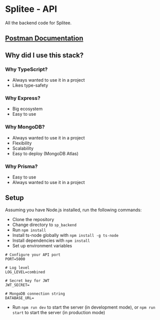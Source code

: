 # Splitee - API

All the backend code for Splitee.

## [Postman Documentation](https://documenter.getpostman.com/view/19943106/2s93JzMg4z)

## Why did I use this stack?

### Why TypeScript?

- Always wanted to use it in a project
- Likes type-safety

### Why Express?

- Big ecosystem
- Easy to use

### Why MongoDB?

- Always wanted to use it in a project
- Flexibility
- Scalability
- Easy to deploy (MongoDB Atlas)

### Why Prisma?

- Easy to use
- Always wanted to use it in a project

## Setup

Assuming you have Node.js installed, run the following commands:

- Clone the repository
- Change directory to `sp_backend`
- Run `npm install`
- Install ts-node globally with `npm install -g ts-node`
- Install dependencies with `npm install`
- Set up environment variables

```
# Configure your API port
PORT=5000

# Log level
LOG_LEVEL=combined

# Secret key for JWT
JWT_SECRET=

# MongoDB connection string
DATABASE_URL=

```

- Run `npm run dev` to start the server (in development mode), or `npm run start` to start the server (in production mode)
